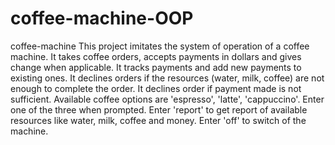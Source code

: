 # coffee-machine-OOP
coffee-machine This project imitates the system of operation of a coffee machine. It takes coffee orders, accepts payments in dollars and gives change when applicable. 
It tracks payments and add new payments to existing ones. 
It declines orders if the resources (water, milk, coffee) are not enough to complete the order. 
It declines order if payment made is not sufficient. 
Available coffee options are 'espresso', 'latte', 'cappuccino'. Enter one of the three when prompted. 
Enter 'report' to get report of available resources like water, milk, coffee and money. 
Enter 'off' to switch of the machine.
